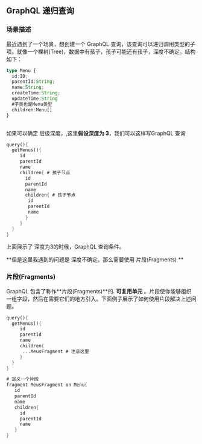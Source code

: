 ## GraphQL 递归查询

### 场景描述

最近遇到了一个场景，想创建一个 GraphQL 查询，该查询可以递归调用类型的子项。就像一个棵树(Tree)，数据中有孩子，孩子可能还有孩子，深度不确定。结构如下：

```typescript
type Menu {
  id:ID;
  parentId:String;
  name:String;
  createTime:String;
  updateTime:String
  #子类也是Menu类型
  children:Menu[] 
} 



```

如果可以确定 层级深度，,这里**假设深度为 3**，我们可以这样写GraphQL 查询

```scheme
query(){
  getMenus(){
     id
     parentId
     name
     children{ # 孩子节点
       id
       parentId
       name
       children{ # 孩子节点
        id
        parentId
        name
       }
     }
  }
}
```

上面展示了 深度为3的时候，GraphQL 查询条件。

**但是这里我遇到的问题是 深度不确定。那么需要使用 片段(Fragments) **

### 片段(Fragments) 

 GraphQL 包含了称作**片段(Fragments)**的. **可复用单元** 。片段使你能够组织一组字段，然后在需要它们的地方引入。下面例子展示了如何使用片段解决上述问题。

```scheme
query(){
  getMenus(){
     id
     parentId
     name
     children{
      ...MeusFragment # 注意这里
     }
  }
}

# 定义一个片段
fragment MeusFragment on Menu{
   id
   parentId
   name
   children{
     id
     parentId
     name
   }
}

```

### 